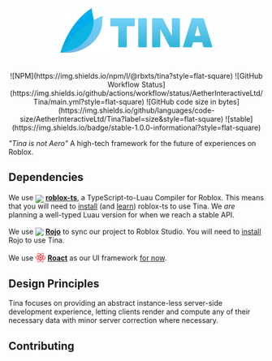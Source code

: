 <p align="center">

<img src="https://raw.githubusercontent.com/AetherInteractiveLtd/Tina/add_assets/assets/BannerBranding.png" width="300" style="padding-bottom: 20px">

<p align="center">
![NPM](https://img.shields.io/npm/l/@rbxts/tina?style=flat-square) ![GitHub Workflow Status](https://img.shields.io/github/actions/workflow/status/AetherInteractiveLtd/Tina/main.yml?style=flat-square) ![GitHub code size in bytes](https://img.shields.io/github/languages/code-size/AetherInteractiveLtd/Tina?label=size&style=flat-square) ![stable](https://img.shields.io/badge/stable-1.0.0-informational?style=flat-square) 
</p align="center">

<!-- ![GitHub Release Date](https://img.shields.io/github/release-date/AetherInteractiveLtd/Tina?style=flat-square) -->

*"Tina is not Aero"*
A high-tech framework for the future of experiences on Roblox.

</p>

## Dependencies

We use <img src="https://roblox-ts.com/img/roblox-ts.svg" width="20" style="transform: translateY(5px)" /> [**roblox-ts**](https://roblox-ts.com/), a TypeScript-to-Luau Compiler for Roblox. This means that you will need to [install](https://roblox-ts.com/docs/setup-guide) (and [learn](https://learnxinyminutes.com/docs/typescript/)) roblox-ts to use Tina. We *are* planning a well-typed Luau version for when we reach a stable API.

We use <img src="https://rojo.space/img/logo.png" width="34" style="transform: translateY(3px)"> [**Rojo**](https://rojo.space/) to sync our project to Roblox Studio. You will need to [install](https://rojo.space/docs/v7/getting-started/installation/) Rojo to use Tina.

We use <img src="assets/etc/roact.png" width="20" style="transform: translateY(3px)"> [**Roact**](https://roblox.github.io/roact/) as our UI framework [for now](https://github.com/AetherInteractiveLtd/Tina).

## Design Principles
Tina focuses on providing an abstract instance-less server-side development experience, letting clients render and compute any of their necessary data with minor server correction where necessary.

## Contributing
